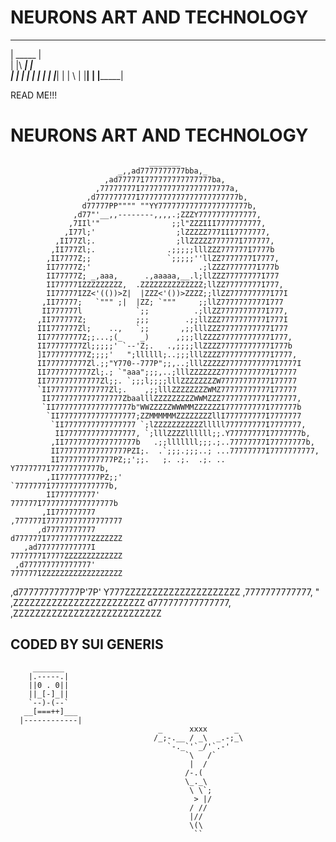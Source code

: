 # NEURONS ART AND TECHNOLOGY
 _________
|  _____  |\
| |\ ___| | \
| | |   | | |
| | |___| | |
\ | |____\| |
 \|_________|   
 

 READ ME!!!
 
 # NEURONS ART AND TECHNOLOGY

 
                                   _______
                            _,,ad7777777777bba,_
                         ,ad77777I777777777777777ba,
                       ,77777777I77777777777777777777a,
                     ,d777777777I7777777777777777777777b,
                    d77777PP"""" ""YY77777777777777777777b,
                  ,d77"'__,,--------,,,,.;ZZZY7777777777777,
                 ,7IIl'"                ;;l"ZZZIII7777777777,
                ,I77l;'                  ;lZZZZZ777III7777777,
              ,II77Zl;.                  ;llZZZZZ777777I777777,
             ,II777Zl;.                .;;;;;lllZZZ777777I7777b
            ,II7777Z;;                 `;;;;;''llZZ7777777I7777,
            II77777Z;'                        .;lZZZ7777777I777b
            II77777Z; _,aaa,      .,aaaaa,__.l;llZZZ77777777I777
            II77777IZZZZZZZZZ,  .ZZZZZZZZZZZZZZ;llZZ77777777I777,
            II77777IZZ<'(())>Z|  |ZZZ<'())>ZZZZ;;llZZ777777777I77I
           ,II77777;   `""" ;|  |ZZ; `"""     ;;llZ7777777777I777
           II777777l            `;;          .;llZZ7777777777I777,
          ,II777777Z;           ;;;        .;;llZZZ7777777777I777I
          III777777Zl;    ..,   `;;       ,;;lllZZZ77777777777I777
          II77777777Z;;...;(_    _)      ,;;;llZZZZ77777777777I777,
          II77777777Zl;;;;;' `--'Z;.   .,;;;;llZZZZ77777777777I777b
          ]I777777777Z;;;;'   ";llllll;..;;;lllZZZZ77777777777I7777,
          II777777777Zl.;;"Y770--777P";;,..;lllZZZZZ77777777777I7777I
          II7777777777Zl;.; `"aaa";;;,..;lllZZZZZZZ77777777777I77777
          II777777777777Zl;;. `;;;l;;;;lllZZZZZZZZW77777777777I77777
          `II7777777777777Zl;.    ,;;lllZZZZZZZZWMZ77777777777I77777
           II7777777777777777ZbaalllZZZZZZZZZWWMZZZ7777777777I777777,
           `II77777777777777777b"WWZZZZZWWWMMZZZZZZI777777777I777777b
            `II77777777777777777;ZZMMMMMMZZZZZZZZllI777777777I7777777
             `II7777777777777777 `;lZZZZZZZZZZZlllll777777777I7777777,
              II7777777777777777, `;lllZZZZllllll;;.Y77777777I7777777b,
             ,II7777777777777777b   .;;lllllll;;;.;..77777777I77777777b,
             II777777777777777PZI;.  .`;;;.;;;..; ...77777777I7777777777,
             II777777777777PZ;;';;.   ;. .;.  .;. .. Y7777777I77777777777b,
            ,II777777777PZ;;'                        `7777777I7777777777777b,
            II777777777'                              777777I7777777777777777b
           ,II777777777                              ,777777I77777777777777777
          ,d77777777777                              d777777I7777777777ZZZZZZZ
       ,ad777777777777I                              7777777I7777ZZZZZZZZZZZZZ
     ,d777777777777777'                              777777IZZZZZZZZZZZZZZZZZZ
   ,d777777777777P'7P'                               Y777ZZZZZZZZZZZZZZZZZZZZZ
  ,7777777777777,  "                                 ,ZZZZZZZZZZZZZZZZZZZZZZZZ
 d777777777777777,                                ,ZZZZZZZZZZZZZZZZZZZZZZZZZZZ




## CODED BY SUI GENERIS

         _______
        |.-----.|
        ||0 . 0||
        ||_[-]_||
        `--)-(--`
       __[===++]___
      |------------|
									 _      xxxx      _
									/_;-.__ / _\  _.-;_\
									   `-._`'`_/'`.-'
									       `\   /`
									        |  /
									       /-.(
									       \_._\
									        \ \`;
									         > |/
									        / //
									        |//
									        \(\
									         ``
		
			
			
			
			

